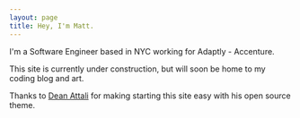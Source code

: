 ```yaml
---
layout: page
title: Hey, I'm Matt.
---
```


I'm a Software Engineer based in NYC working for Adaptly - Accenture. 

This site is currently under construction, but will soon be home to my coding blog and art.

Thanks to <a href="https://deanattali.com/beautiful-jekyll/">Dean Attali</a> for making starting this site easy with his open source theme.
